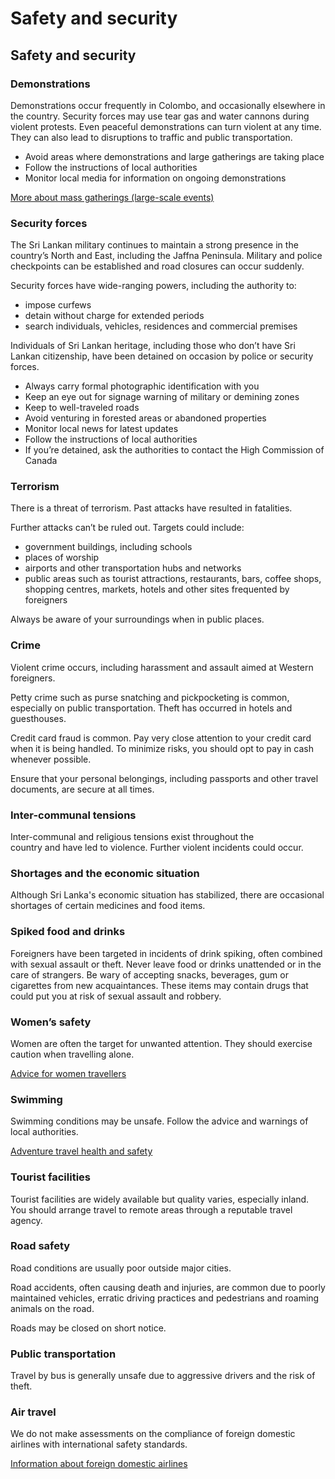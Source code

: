# Safety and security

## Safety and security

### Demonstrations

Demonstrations occur frequently in Colombo, and occasionally elsewhere in the country. Security forces may use tear gas and water cannons during violent protests. Even peaceful demonstrations can turn violent at any time. They can also lead to disruptions to traffic and public transportation.

* Avoid areas where demonstrations and large gatherings are taking place
* Follow the instructions of local authorities
* Monitor local media for information on ongoing demonstrations

[More about mass gatherings (large-scale events)](http://travel.gc.ca/travelling/health-safety/mass-gatherings)

### Security forces

The Sri Lankan military continues to maintain a strong presence in the country’s North and East, including the Jaffna Peninsula. Military and police checkpoints can be established and road closures can occur suddenly.

Security forces have wide-ranging powers, including the authority to:

* impose curfews
* detain without charge for extended periods
* search individuals, vehicles, residences and commercial premises

Individuals of Sri Lankan heritage, including those who don’t have Sri Lankan citizenship, have been detained on occasion by police or security forces.

* Always carry formal photographic identification with you
* Keep an eye out for signage warning of military or demining zones
* Keep to well-traveled roads
* Avoid venturing in forested areas or abandoned properties
* Monitor local news for latest updates
* Follow the instructions of local authorities
* If you’re detained, ask the authorities to contact the High Commission of Canada

### Terrorism

There is a threat of terrorism. Past attacks have resulted in fatalities.

Further attacks can’t be ruled out. Targets could include:

* government buildings, including schools
* places of worship
* airports and other transportation hubs and networks
* public areas such as tourist attractions, restaurants, bars, coffee shops, shopping centres, markets, hotels and other sites frequented by foreigners

Always be aware of your surroundings when in public places.

### Crime

Violent crime occurs, including harassment and assault aimed at Western foreigners.

Petty crime such as purse snatching and pickpocketing is common, especially on public transportation. Theft has occurred in hotels and guesthouses.

Credit card fraud is common. Pay very close attention to your credit card when it is being handled. To minimize risks, you should opt to pay in cash whenever possible.

Ensure that your personal belongings, including passports and other travel documents, are secure at all times.

### Inter-communal tensions

Inter-communal and religious tensions exist throughout the country and have led to violence. Further violent incidents could occur.

### Shortages and the economic situation

Although Sri Lanka's economic situation has stabilized, there are occasional shortages of certain medicines and food items.

### Spiked food and drinks

Foreigners have been targeted in incidents of drink spiking, often combined with sexual assault or theft. Never leave food or drinks unattended or in the care of strangers. Be wary of accepting snacks, beverages, gum or cigarettes from new acquaintances. These items may contain drugs that could put you at risk of sexual assault and robbery.

### Women’s safety

Women are often the target for unwanted attention. They should exercise caution when travelling alone.

[Advice for women travellers](https://travel.gc.ca/travelling/health-safety/advice-for-women-travellers "Advice for women travellers")

### Swimming

Swimming conditions may be unsafe. Follow the advice and warnings of local authorities.

[Adventure travel health and safety](https://travel.gc.ca/travelling/health-safety/adventure-travellers)

### Tourist facilities

Tourist facilities are widely available but quality varies, especially inland. You should arrange travel to remote areas through a reputable travel agency.

### Road safety

Road conditions are usually poor outside major cities.

Road accidents, often causing death and injuries, are common due to poorly maintained vehicles, erratic driving practices and pedestrians and roaming animals on the road.

Roads may be closed on short notice.

### Public transportation

Travel by bus is generally unsafe due to aggressive drivers and the risk of theft.

### Air travel

We do not make assessments on the compliance of foreign domestic airlines with international safety standards.

[Information about foreign domestic airlines](https://travel.gc.ca/air/in-flight-safety#other)